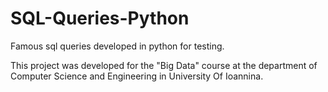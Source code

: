 # SQL-Queries-Python
Famous sql queries developed in python for testing.
  
  
This project was developed for the "Big Data" course at the
department of Computer Science and Engineering in University Of Ioannina.

